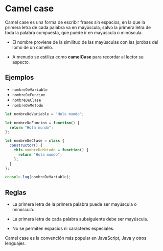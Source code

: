 
# Camel case

Camel case es una forma de escribir frases sin espacios, en la que la primera letra de cada palabra va en mayúscula, salvo la primera letra de toda la palabra compuesta, que puede ir en mayúscula o minúscula.
 
- El nombre proviene de la similitud de las mayúsculas con las jorobas del lomo de un camello. 

- A menudo se estiliza como **camelCase** para recordar al lector su aspecto.

## Ejemplos

- `nombreDeVariable`
- `nombreDeFuncion`
- `nombreDeClase`
- `nombreDeMetodo`

```js
let nombreDeVariable = "Hola mundo";

let nombreDeFuncion = function() {
  return "Hola mundo";
};

let nombreDeClase = class {
  constructor() {
    this.nombreDeMetodo = function() {
      return "Hola mundo";
    };
  }
};

console.log(nombreDeVariable);
```

## Reglas

- La primera letra de la primera palabra puede ser mayúscula o minúscula.

- La primera letra de cada palabra subsiguiente debe ser mayúscula.

- No se permiten espacios ni caracteres especiales.

Camel case es la convención más popular en JavaScript, Java y otros lenguajes.